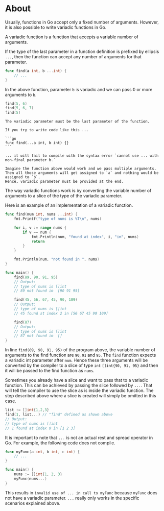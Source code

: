 # About

Usually, functions in Go accept only a fixed number of arguments.
However, it is also possible to write variadic functions in Go.

A variadic function is a function that accepts a variable number of arguments.

If the type of the last parameter in a function definition is prefixed by ellipsis `...`, then the function can accept any number of arguments for that parameter.

```go
func find(a int, b ...int) {
    // ...
}
```

In the above function, parameter `b` is variadic and we can pass 0 or more arguments to `b`.

```go
find(5, 6)
find(5, 6, 7)
find(5)
```

````exercism/caution
The variadic parameter must be the last parameter of the function.

If you try to write code like this ...

```go
func find(...a int, b int) {}
```

... it will fail to compile with the syntax error `cannot use ... with non-final parameter b.`

Imagine the function above would work and we pass multiple arguments.
Then all those arguments will get assigned to `a` and nothing would be assigned to `b`.
Hence, variadic parameter must be provided at the end.
````

The way variadic functions work is by converting the variable number of arguments to a slice of the type of the variadic parameter.

Here is an example of an implementation of a variadic function.

```go
func find(num int, nums ...int) {
    fmt.Printf("type of nums is %T\n", nums)

    for i, v := range nums {
        if v == num {
            fmt.Println(num, "found at index", i, "in", nums)
            return
        }
    }

    fmt.Println(num, "not found in ", nums)
}

func main() {
    find(89, 90, 91, 95)
    // Output:
    // type of nums is []int
    // 89 not found in  [90 91 95]

    find(45, 56, 67, 45, 90, 109)
    // Output:
    // type of nums is []int
    // 45 found at index 2 in [56 67 45 90 109]

    find(87)
    // Output:
    // type of nums is []int
    // 87 not found in  []
}
```

In line `find(89, 90, 91, 95)` of the program above, the variable number of arguments to the find function are `90`, `91` and `95`.
The `find` function expects a variadic int parameter after `num`.
Hence these three arguments will be converted by the compiler to a slice of type `int` `[]int{90, 91, 95}` and then it will be passed to the find function as `nums`.

Sometimes you already have a slice and want to pass that to a variadic function.
This can be achieved by passing the slice followed by `...`.
That will tell the compiler to use the slice as is inside the variadic function.
The step described above where a slice is created will simply be omitted in this case.

```go
list := []int{1,2,3}
find(1, list...) // "find" defined as shown above
// Output:
// type of nums is []int
// 1 found at index 0 in [1 2 3]
```

It is important to note that `...` is not an actual rest and spread operator in Go. For example, the following code does not compile.

```go
func myFunc(a int, b int, c int) {
	// ...
}

func main() {
	nums := []int{1, 2, 3}
	myFunc(nums...)
}
```

This results in `invalid use of ... in call to myFunc` because `myFunc` does not have a variadic parameter.
`...` really only works in the specific scenarios explained above.
